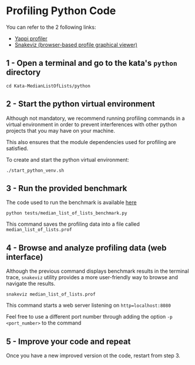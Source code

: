 # Profiling Python Code


You can refer to the 2 following links:
- [Yappi profiler](https://github.com/sumerc/yappi#readme)
- [Snakeviz (browser-based profile graphical viewer)](https://jiffyclub.github.io/snakeviz/#snakeviz)

## 1 - Open a terminal and go to the kata's `python` directory

```shell
cd Kata-MedianListOfLists/python
```

## 2 - Start the python virtual environment

Although not mandatory, we recommend running profiling commands in a virtual environment in order
to prevent interferences with other python projects that you may have on your machine.

This also ensures that the module dependencies used for profiling are satisfied.

To create and start the python virtual environment:

```shell
./start_python_venv.sh
```

## 3 - Run the provided benchmark

The code used to run the benchmark is available [here](tests/median_list_of_lists_benchmark.py)

```shell
python tests/median_list_of_lists_benchmark.py
```

This command saves the profiling data into a file called `median_list_of_lists.prof`

## 4 - Browse and analyze profiling data (web interface)

Although the previous command displays benchmark results in the terminal trace,
`snakeviz` utility provides a more user-friendly way to browse and navigate the results.

```shell
snakeviz median_list_of_lists.prof
```

This command starts a web server listening on `http=localhost:8080`

Feel free to use a different port number through adding the option `-p <port_number>` to the command

## 5 - Improve your code and repeat

Once you have a new improved version ot the code, restart from step 3.
